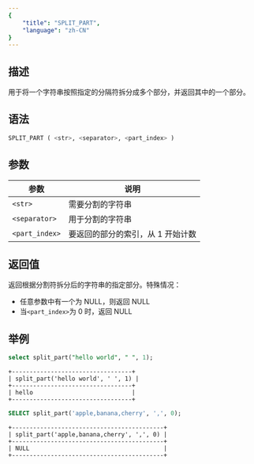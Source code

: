 ```yaml
---
{
    "title": "SPLIT_PART",
    "language": "zh-CN"
}
---
```


## 描述

用于将一个字符串按照指定的分隔符拆分成多个部分，并返回其中的一个部分。

## 语法

```sql
SPLIT_PART ( <str>, <separator>, <part_index> )
```

## 参数

| 参数             | 说明       |
|----------------|----------|
| `<str>`        | 需要分割的字符串 |
| `<separator>`  | 用于分割的字符串 |
| `<part_index>` | 要返回的部分的索引，从 1 开始计数 |

## 返回值

返回根据分割符拆分后的字符串的指定部分。特殊情况：

- 任意参数中有一个为 NULL，则返回 NULL
- 当`<part_index>`为 0 时，返回 NULL

## 举例

```sql
select split_part("hello world", " ", 1);
```

```text
+----------------------------------+
| split_part('hello world', ' ', 1) |
+----------------------------------+
| hello                            |
+----------------------------------+
```

```sql
SELECT split_part('apple,banana,cherry', ',', 0);
```

```text
+-------------------------------------------+
| split_part('apple,banana,cherry', ',', 0) |
+-------------------------------------------+
| NULL                                      |
+-------------------------------------------+
```
